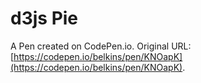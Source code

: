 # d3js Pie

A Pen created on CodePen.io. Original URL: [https://codepen.io/belkins/pen/KNOapK](https://codepen.io/belkins/pen/KNOapK).

